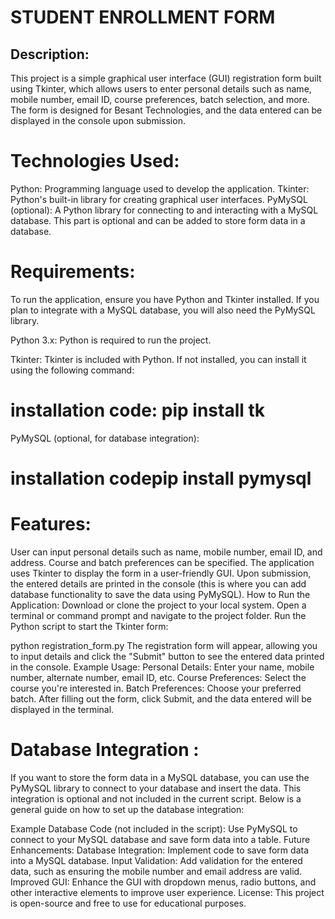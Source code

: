 # STUDENT ENROLLMENT FORM


## Description:
This project is a simple graphical user interface (GUI) registration form built using Tkinter, which allows users to enter personal details such as name, mobile number, email ID, course preferences, batch selection, and more. The form is designed for Besant Technologies, and the data entered can be displayed in the console upon submission.

# Technologies Used:
Python: Programming language used to develop the application.
Tkinter: Python's built-in library for creating graphical user interfaces.
PyMySQL (optional): A Python library for connecting to and interacting with a MySQL database. This part is optional and can be added to store form data in a database.
# Requirements:
To run the application, ensure you have Python and Tkinter installed. If you plan to integrate with a MySQL database, you will also need the PyMySQL library.

Python 3.x: Python is required to run the project.

Tkinter: Tkinter is included with Python. If not installed, you can install it using the following command:
# installation code: pip install tk

PyMySQL (optional, for database integration):
 # installation codepip install pymysql


# Features:
User can input personal details such as name, mobile number, email ID, and address.
Course and batch preferences can be specified.
The application uses Tkinter to display the form in a user-friendly GUI.
Upon submission, the entered details are printed in the console (this is where you can add database functionality to save the data using PyMySQL).
How to Run the Application:
Download or clone the project to your local system.
Open a terminal or command prompt and navigate to the project folder.
Run the Python script to start the Tkinter form:

python registration_form.py
The registration form will appear, allowing you to input details and click the "Submit" button to see the entered data printed in the console.
Example Usage:
Personal Details: Enter your name, mobile number, alternate number, email ID, etc.
Course Preferences: Select the course you're interested in.
Batch Preferences: Choose your preferred batch.
After filling out the form, click Submit, and the data entered will be displayed in the terminal.
# Database Integration :
If you want to store the form data in a MySQL database, you can use the PyMySQL library to connect to your database and insert the data. This integration is optional and not included in the current script. Below is a general guide on how to set up the database integration:

Example Database Code (not included in the script):
Use PyMySQL to connect to your MySQL database and save form data into a table.
Future Enhancements:
Database Integration: Implement code to save form data into a MySQL database.
Input Validation: Add validation for the entered data, such as ensuring the mobile number and email address are valid.
Improved GUI: Enhance the GUI with dropdown menus, radio buttons, and other interactive elements to improve user experience.
License:
This project is open-source and free to use for educational purposes.
